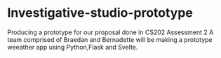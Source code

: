 # Investigative-studio-prototype
Producing a prototype for our proposal done in CS202 Assessment 2
A team comprised of Braedan and Bernadette will be making a prototype weeather app using Python,Flask and Svelte.
